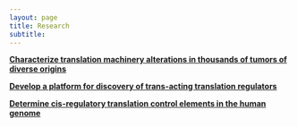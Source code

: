 ```yaml
---
layout: page
title: Research
subtitle:
---
```


[**Characterize translation machinery alterations in thousands of tumors of diverse origins**](/2018-06-26-Cancer_Bioinformatics/)


[**Develop a platform for discovery of trans-acting translation regulators**](/2018-06-26-CRISPR_Screen/)


[**Determine cis-regulatory translation control elements in the human genome**](/2018-05-30-first-post/)
